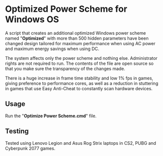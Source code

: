 # Optimized Power Scheme for Windows OS

A script that creates an additional optimized Windows power scheme named "**Optimized**" with more than 500 hidden parameters have been changed design tailored for maximum performance when using AC power and maximum energy savings when using DC.

The system affects only the power scheme and nothing else. Administrator rights are not required to run. The contents of the file are open source so that you make sure the transparency of the changes made.

There is a huge increase in frame time stability and low 1% fps in games, giving preference to performance cores, as well as a reduction in stuttering in games that use Easy Anti-Cheat to constantly scan hardware devices.

## Usage

Run the "**Optimize Power Scheme.cmd**" file.

## Testing

Tested using Lenovo Legion and Asus Rog Strix laptops in CS2, PUBG and Cyberpunk 2077 games.
